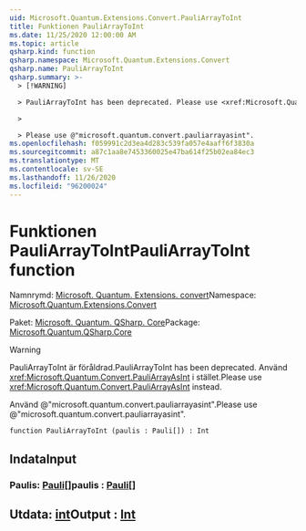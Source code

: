 ```yaml
---
uid: Microsoft.Quantum.Extensions.Convert.PauliArrayToInt
title: Funktionen PauliArrayToInt
ms.date: 11/25/2020 12:00:00 AM
ms.topic: article
qsharp.kind: function
qsharp.namespace: Microsoft.Quantum.Extensions.Convert
qsharp.name: PauliArrayToInt
qsharp.summary: >-
  > [!WARNING]

  > PauliArrayToInt has been deprecated. Please use <xref:Microsoft.Quantum.Convert.PauliArrayAsInt> instead.

  >

  > Please use @"microsoft.quantum.convert.pauliarrayasint".
ms.openlocfilehash: f059991c2d3ea4d283c539fa057e4aaff6f3830a
ms.sourcegitcommit: a87c1aa8e7453360025e47ba614f25b02ea84ec3
ms.translationtype: MT
ms.contentlocale: sv-SE
ms.lasthandoff: 11/26/2020
ms.locfileid: "96200024"
---
```

# <a name="pauliarraytoint-function"></a><span data-ttu-id="0b7cb-102">Funktionen PauliArrayToInt</span><span class="sxs-lookup"><span data-stu-id="0b7cb-102">PauliArrayToInt function</span></span>

<span data-ttu-id="0b7cb-103">Namnrymd: [Microsoft. Quantum. Extensions. convert](xref:Microsoft.Quantum.Extensions.Convert)</span><span class="sxs-lookup"><span data-stu-id="0b7cb-103">Namespace: [Microsoft.Quantum.Extensions.Convert](xref:Microsoft.Quantum.Extensions.Convert)</span></span>

<span data-ttu-id="0b7cb-104">Paket: [Microsoft. Quantum. QSharp. Core](https://nuget.org/packages/Microsoft.Quantum.QSharp.Core)</span><span class="sxs-lookup"><span data-stu-id="0b7cb-104">Package: [Microsoft.Quantum.QSharp.Core](https://nuget.org/packages/Microsoft.Quantum.QSharp.Core)</span></span>


> [!WARNING]
> <span data-ttu-id="0b7cb-105">PauliArrayToInt är föråldrad.</span><span class="sxs-lookup"><span data-stu-id="0b7cb-105">PauliArrayToInt has been deprecated.</span></span> <span data-ttu-id="0b7cb-106">Använd <xref:Microsoft.Quantum.Convert.PauliArrayAsInt> i stället.</span><span class="sxs-lookup"><span data-stu-id="0b7cb-106">Please use <xref:Microsoft.Quantum.Convert.PauliArrayAsInt> instead.</span></span>
>
> <span data-ttu-id="0b7cb-107">Använd @"microsoft.quantum.convert.pauliarrayasint".</span><span class="sxs-lookup"><span data-stu-id="0b7cb-107">Please use @"microsoft.quantum.convert.pauliarrayasint".</span></span>



```qsharp
function PauliArrayToInt (paulis : Pauli[]) : Int
```


## <a name="input"></a><span data-ttu-id="0b7cb-108">Indata</span><span class="sxs-lookup"><span data-stu-id="0b7cb-108">Input</span></span>

### <a name="paulis--pauli"></a><span data-ttu-id="0b7cb-109">Paulis: [Pauli](xref:microsoft.quantum.lang-ref.pauli)[]</span><span class="sxs-lookup"><span data-stu-id="0b7cb-109">paulis : [Pauli](xref:microsoft.quantum.lang-ref.pauli)[]</span></span>





## <a name="output--int"></a><span data-ttu-id="0b7cb-110">Utdata: [int](xref:microsoft.quantum.lang-ref.int)</span><span class="sxs-lookup"><span data-stu-id="0b7cb-110">Output : [Int](xref:microsoft.quantum.lang-ref.int)</span></span>

